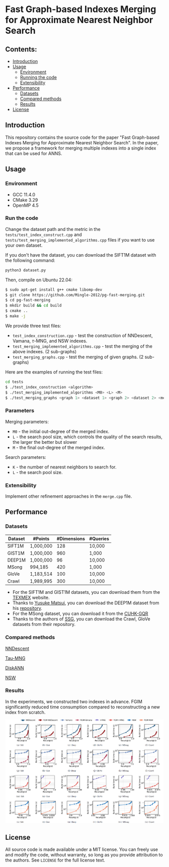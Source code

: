 # Fast Graph-based Indexes Merging for Approximate Nearest Neighbor Search

## Contents:

- [Introduction](#introduction)
- [Usage](#usage)
  - [Environment](#environment)
  - [Running the code](#run-the-code)
  - [Extensibility](#extensibility)
- [Performance](#performance)
  - [Datasets](#datasets)
  - [Compared methods](#compared-methods)
  - [Results](#results)
- [License](#license)

## Introduction

This repository contains the source code for the paper "Fast Graph-based Indexes Merging for Approximate Nearest Neighbor Search". In the paper, we propose a framework for merging multiple indexes into a single index that can be used for ANNS.

## Usage

### Environment

- GCC 11.4.0
- CMake 3.29
- OpenMP 4.5

### Run the code

Change the dataset path and the metric in the `tests/test_index_construct.cpp` and `tests/test_merging_implemented_algorithms.cpp` files if you want to use your own dataset.

If you don't have the dataset, you can download the SIFT1M dataset with the following command:

```bash
python3 dataset.py
```

Then, compile on Ubuntu 22.04:

```bash
$ sudo apt-get install g++ cmake libomp-dev
$ git clone https://github.com/Mingle-2012/pg-fast-merging.git
$ cd pg-fast-merging
$ mkdir build && cd build
$ cmake ..
$ make -j
```

We provide three test files:

- `test_index_construction.cpp` - test the construction of NNDescent, Vamana, $\tau$-MNG, and NSW indexes.
- `test_merging_implemented_algorithms.cpp` - test the merging of the above indexes. (2 sub-graphs)
- `test_merging_graphs.cpp` - test the merging of given graphs. (2 sub-graphs)

Here are the examples of running the test files:

```bash
cd tests
$ ./test_index_construction <algorithm>
$ ./test_merging_implemented_algorithms <M0> <L> <M>
$ ./test_merging_graphs <graph 1> <dataset 1> <graph 2> <dataset 2> <metric> <output>
```

### Parameters

Merging parameters:

- `M0` - the initial out-degree of the merged index.
- `L` - the search pool size, which controls the quality of the search results, the larger the better but slower
- `M` - the final out-degree of the merged index.

Search parameters:

- `K` - the number of nearest neighbors to search for.
- `L` - the search pool size.

### Extensibility

Implement other refinement approaches in the `merge.cpp` file.

## Performance

### Datasets

| Dataset | #Points   | #Dimensions | #Queries |
|---------|-----------|-------------|----------|
| SIFT1M  | 1,000,000 | 128         | 10,000   |
| GIST1M  | 1,000,000 | 960         | 1,000    |
| DEEP1M  | 1,000,000 | 96          | 10,000   |
| MSong   | 994,185   | 420         | 1,000    |
| GloVe   | 1,183,514 | 100         | 10,000   |
| Crawl   | 1,989,995 | 300         | 10,000   |

- For the SIFT1M and GIST1M datasets, you can download them from the [TEXMEX](http://corpus-texmex.irisa.fr/) website.
- Thanks to [Yusuke Matsui](https://github.com/matsui528), you can download the DEEP1M dataset from his [repository](https://github.com/matsui528/deep1b_gt).
- For the MSong dataset, you can download it from the [CUHK-GQR](https://www.cse.cuhk.edu.hk/systems/hash/gqr/datasets.html)
- Thanks to the authors of [SSG](https://github.com/ZJULearning/SSG), you can download the Crawl, GloVe datasets from their repository.

### Compared methods

[NNDescent](https://dl.acm.org/doi/abs/10.1145/1963405.1963487)

[Tau-MNG](https://dl.acm.org/doi/abs/10.1145/3588908)

[DiskANN](https://github.com/microsoft/DiskANN)

[NSW](https://github.com/nmslib/nmslib)

### Results

In the experiments, we constructed two indexes in advance. FGIM significantly reduced time consumption compared to reconstructing a new index from scratch.

![img.png](image/results.png)

## License

All source code is made available under a MIT license. You can freely
use and modify the code, without warranty, so long as you provide attribution
to the authors. See `LICENSE` for the full license text.
